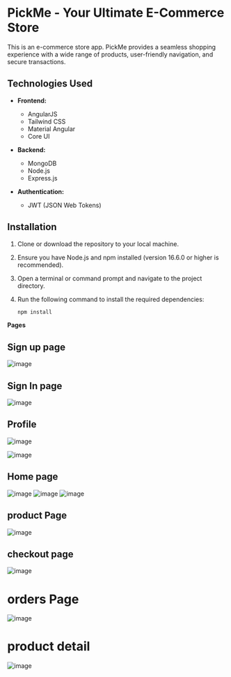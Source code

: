 # PickMe - Your Ultimate E-Commerce Store

This is an e-commerce store app. PickMe provides a seamless shopping experience with a wide range of products, user-friendly navigation, and secure transactions.

## Technologies Used

- **Frontend:**
  - AngularJS
  - Tailwind CSS
  - Material Angular
  - Core UI

- **Backend:**
  - MongoDB
  - Node.js
  - Express.js

- **Authentication:**
  - JWT (JSON Web Tokens)

## Installation

1. Clone or download the repository to your local machine.
2. Ensure you have Node.js and npm installed (version 16.6.0 or higher is recommended).
3. Open a terminal or command prompt and navigate to the project directory.
4. Run the following command to install the required dependencies:

   ```bash
   npm install

 **Pages**

  ## Sign up page
   ![image](https://github.com/AmirSouaF/store-app/assets/111384104/df66cd7b-895f-4f2f-9af6-37258fac971c)

  ## Sign In page
  ![image](https://github.com/AmirSouaF/store-app/assets/111384104/357f4948-42ad-4e15-a546-e7733bc3fbe6)

  ## Profile
  ![image](https://github.com/AmirSouaF/store-app/assets/111384104/3d45fbb3-f82d-4366-816b-702cf01a5b9c)

  ![image](https://github.com/AmirSouaF/store-app/assets/111384104/ad7fb184-d657-4a25-98ef-aaac8d6e5375)

  ## Home page
  ![image](https://github.com/AmirSouaF/store-app/assets/111384104/66a51a59-75ab-41df-b289-df6abd32d5ae)
  ![image](https://github.com/AmirSouaF/store-app/assets/111384104/8e2ff5f2-9c7f-4dcc-a97f-27b4b70c1f7e)
  ![image](https://github.com/AmirSouaF/store-app/assets/111384104/6f23aa3b-f60c-4f71-9274-7691a4202aa8)

  ## product Page
  ![image](https://github.com/AmirSouaF/store-app/assets/111384104/ded0ee7e-c81d-49a4-990c-9451be5ef564)

  ## checkout page
  ![image](https://github.com/AmirSouaF/store-app/assets/111384104/a2ce4d74-d5db-4056-8340-780dad5d4399)

  # orders Page 
  ![image](https://github.com/AmirSouaF/store-app/assets/111384104/a5063f5e-a593-4e76-87e9-18f9ad66b287)

  # product detail 
  ![image](https://github.com/AmirSouaF/store-app/assets/111384104/8deacbb8-f4b9-4a57-b6c6-3a1dcf1cb760)


  


   

